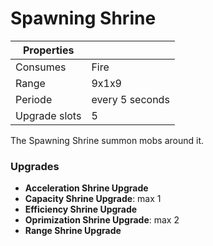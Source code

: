 Spawning Shrine
==========

| Properties |   |
|---|---|
| Consumes | Fire |
| Range | 9x1x9 |
| Periode | every 5 seconds |
| Upgrade slots | 5 |

The Spawning Shrine summon mobs around it.

### Upgrades
* __Acceleration Shrine Upgrade__
* __Capacity Shrine Upgrade__: max 1
* __Efficiency Shrine Upgrade__
* __Oprimization Shrine Upgrade__: max 2
* __Range Shrine Upgrade__

